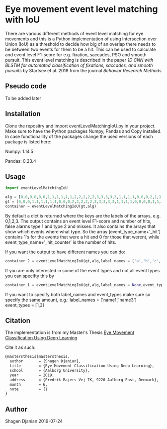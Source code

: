 # Eye movement event level matching with IoU
There are various different methods of event level matching for eye movements and this is a Python implementation of using Intersection over Union (IoU) as a threshold to decide how big of an overlap there needs to be between two events for them to be a hit. This can be used to calculate and event level F1-score for e.g. fixation, saccades, PSO and smooth pursuit. This event level matching is described in the paper *1D CNN with BLSTM for automated classification of fixations, saccades, and smooth pursuits* by Startsev et al. 2018 from the journal *Behavior Research Methods*

## Pseudo code
To be added later



## Installation

Clone the repositry and import eventLevelMatchingIoU.py in your project. Make sure to have the Python packages Numpy, Pandas and Copy installed. In case functionallity of the packages change the used versions of each package is listed here:


Numpy: 1.14.5


Pandas: 0.23.4

## Usage

```python
import eventLevelMatchingIoU

alg = [0,0,0,0,0,0,1,1,1,1,1,1,2,2,2,2,2,3,3,3,3,3,1,1,1,1,0,0,0,2,1,1,1,1,1]
gt = [0,0,0,1,1,1,1,1,1,0,0,0,2,2,2,2,2,3,3,3,3,3,1,1,1,1,0,0,0,0,1,1,1,0,1]
container = eventLevelMatchingIoU(gt,alg)
```
By default a dict is returned where the keys are the labels of the arrays, e.g. 0,1,2,3. The output contains an event level F1-score and number of hits, false alarms type 1 and type 2 and misses. It also contains the arrays that show which events where what type. So the array [event_type_name+'_hit'] contains 1's for the events that were a hit and 0 for those that werent, while event_type_name+'_hit_counter' is the number of hits.

If you want the output to have different names you can do:

```python
container_2 = eventLevelMatchingIoU(gt,alg,label_names = ['a','b','c','d'])
```
If you are only interested in some of the event types and not all event types you can specifty this by

```python
container_1 = eventLevelMatchingIoU(gt,alg,label_names = None,event_types = [0,3])
```
If you want to specify both label_names and event_types make sure so specify the same amount, e.g.: 
label_names = ['name1','name3']
event_types = [1,3]
## Citation
The implementation is from my Master's Thesis [Eye Movement Classification Using Deep Learning](https://projekter.aau.dk/projekter/da/studentthesis/eye-movement-classification-using-deep-learning(d61882dd-d297-48c5-bcc5-500f81dd78c3).html)

Cite it as such:

```latex
@mastersthesis{mastersthesis,
  author       = {Shagen Djanian}, 
  title        = {Eye Movement Classification Using Deep Learning},
  school       = {Aalborg University},
  year         = 2019,
  address      = {Fredrik Bajers Vej 7K, 9220 Aalborg East, Denmark},
  month        = 6,
  note         = {}
}
```
## Author
Shagen Djanian
2019-07-24
